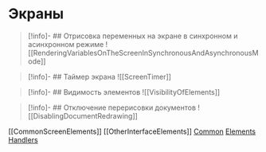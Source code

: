 # Экраны

>[!info]- ## Отрисовка переменных на экране в синхронном и асинхронном режиме
>![[RenderingVariablesOnTheScreenInSynchronousAndAsynchronousMode]]

>[!info]- ## Таймер экрана
>![[ScreenTimer]]

>[!info]- ## Видимость элементов
>![[VisibilityOfElements]]

>[!info]- ## Отключение перерисовки документов
>![[DisablingDocumentRedrawing]]

[[CommonScreenElements]]
[[OtherInterfaceElements]]
[Common](Common.md)
[Elements](Elements.md)
[Handlers](Handlers.md)

